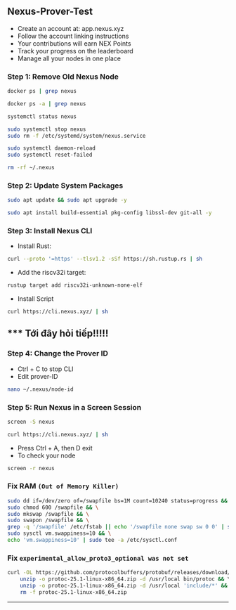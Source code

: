 ## Nexus-Prover-Test
- Create an account at: app.nexus.xyz
- Follow the account linking instructions
- Your contributions will earn NEX Points
- Track your progress on the leaderboard
- Manage all your nodes in one place

### Step 1: Remove Old Nexus Node
```Bash
docker ps | grep nexus
```
```Bash
docker ps -a | grep nexus
```
```Bash
systemctl status nexus
```
```Bash
sudo systemctl stop nexus
sudo rm -f /etc/systemd/system/nexus.service
```
```Bash
sudo systemctl daemon-reload
sudo systemctl reset-failed
```
```Bash
rm -rf ~/.nexus
```
### Step 2: Update System Packages
```Bash
sudo apt update && sudo apt upgrade -y
```
```Bash
sudo apt install build-essential pkg-config libssl-dev git-all -y
```
### Step 3: Install Nexus CLI
- Install Rust:
```Bash
curl --proto '=https' --tlsv1.2 -sSf https://sh.rustup.rs | sh
```
- Add the riscv32i target:
```Bash
rustup target add riscv32i-unknown-none-elf
```
- Install Script
```Bash
curl https://cli.nexus.xyz/ | sh
```
## *** Tới đây hỏi tiếp!!!!!

### Step 4: Change the Prover ID
- Ctrl + C to stop CLI
- Edit prover-ID
```Bash
nano ~/.nexus/node-id
```
### Step 5: Run Nexus in a Screen Session
```Bash
screen -S nexus 
```
```Bash
curl https://cli.nexus.xyz/ | sh
```
- Press Ctrl + A, then D exit
- To check your node
```Bash
screen -r nexus 
```
### Fix RAM `(Out of Memory Killer)`
```Bash
sudo dd if=/dev/zero of=/swapfile bs=1M count=10240 status=progress && \
sudo chmod 600 /swapfile && \
sudo mkswap /swapfile && \
sudo swapon /swapfile && \
grep -q '/swapfile' /etc/fstab || echo '/swapfile none swap sw 0 0' | sudo tee -a /etc/fstab && \
sudo sysctl vm.swappiness=10 && \
echo 'vm.swappiness=10' | sudo tee -a /etc/sysctl.conf
```
### Fix `experimental_allow_proto3_optional was not set`
```Bash
curl -OL https://github.com/protocolbuffers/protobuf/releases/download/v25.1/protoc-25.1-linux-x86_64.zip && \\
    unzip -o protoc-25.1-linux-x86_64.zip -d /usr/local bin/protoc && \\
    unzip -o protoc-25.1-linux-x86_64.zip -d /usr/local 'include/*' && \\
    rm -f protoc-25.1-linux-x86_64.zip
```

-----------------------------------------------------------------------------------------------




